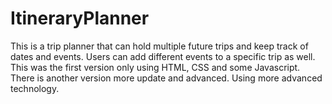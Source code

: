 # ItineraryPlanner
This is a trip planner that can hold multiple future trips and keep track of dates and events. Users can add different events to a specific trip as well. This was the first version only using HTML, CSS and some Javascript. There is another version more update and advanced. Using more advanced technology.
